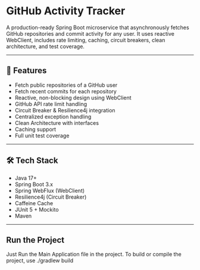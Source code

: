 # GitHub Activity Tracker

A production-ready Spring Boot microservice that asynchronously fetches GitHub repositories and commit activity for any user. It uses reactive WebClient, includes rate limiting, caching, circuit breakers, clean architecture, and test coverage.

---

## 🚀 Features

- Fetch public repositories of a GitHub user
- Fetch recent commits for each repository
- Reactive, non-blocking design using WebClient
- GitHub API rate limit handling
- Circuit Breaker & Resilience4j integration
- Centralized exception handling
- Clean Architecture with interfaces
- Caching support
- Full unit test coverage

---

## 🛠️ Tech Stack

- Java 17+
- Spring Boot 3.x
- Spring WebFlux (WebClient)
- Resilience4j (Circuit Breaker)
- Caffeine Cache
- JUnit 5 + Mockito
- Maven

---

## Run the Project

Just Run the Main Application file in the project. To build or compile the project, use ./gradlew build
